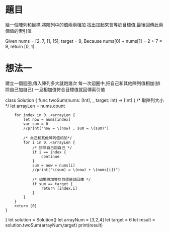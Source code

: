 # 題目
給一個陣列和目標,將陣列中的值兩兩相加
找出加起來會等於目標值,最後回傳此兩個值的索引值

Given nums = [2, 7, 11, 15], target = 9,
Because nums[0] + nums[1] = 2 + 7 = 9,
return [0, 1].

# 想法一
建立一個迴圈,傳入陣列多大就跑幾次
每一次迴圈中,把自己和其他陣列值相加(排除自己加自己)
一旦相加值符合目標值就回傳索引值

class Solution {
    func twoSum(nums: [Int], _ target: Int) -> [Int] {
        /* 取陣列大小 */
        let arrayLen    = nums.count

        for index in 0..<arrayLen {
            let now = nums[index]
            var sum = 0
            //print("now = \(now) , sum = \(sum)")

            /* 自己和其他陣列值相加*/            
            for i in 0..<arrayLen {
                /* 排除自己加自己 */
                if i == index {
                    continue
                }
                sum = now + nums[i]
                //print("\(sum) = \(now) + \(nums[i])")
                
                /* 如果將加等於目標值就回傳 */
                if sum == target {
                    return [index,i]
                }
            }
        }
        return [0]
    }
}
let solution = Solution()
let arrayNum = [3,2,4]
let target   = 6
let result   = solution.twoSum(arrayNum,target)
print(result)
